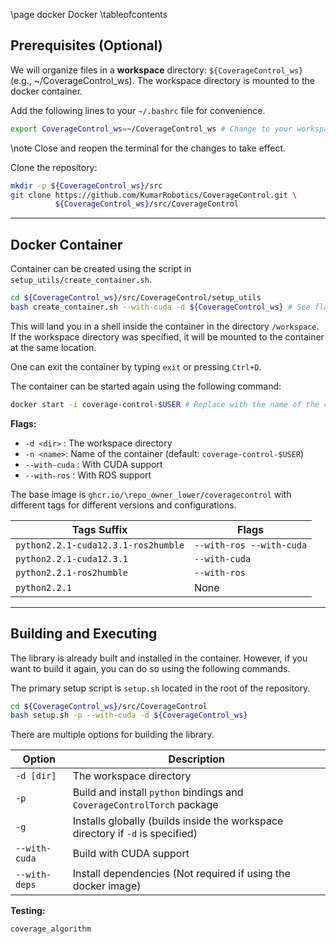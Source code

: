 \page docker Docker
\tableofcontents

## Prerequisites (Optional)
We will organize files in a **workspace** directory: `${CoverageControl_ws}` (e.g., ~/CoverageControl\_ws).
The workspace directory is mounted to the docker container.

Add the following lines to your `~/.bashrc` file for convenience.
```bash
export CoverageControl_ws=~/CoverageControl_ws # Change to your workspace directory
```
\note Close and reopen the terminal for the changes to take effect.

Clone the repository:
```bash
mkdir -p ${CoverageControl_ws}/src
git clone https://github.com/KumarRobotics/CoverageControl.git \
          ${CoverageControl_ws}/src/CoverageControl
```

--------

## Docker Container
Container can be created using the script in `setup_utils/create_container.sh`.
```bash
cd ${CoverageControl_ws}/src/CoverageControl/setup_utils
bash create_container.sh --with-cuda -d ${CoverageControl_ws} # See flags below
```

This will land you in a shell inside the container in the directory `/workspace`.
If the workspace directory was specified, it will be mounted to the container at the same location.

One can exit the container by typing `exit` or pressing `Ctrl+D`.

The container can be started again using the following command:
```bash
docker start -i coverage-control-$USER # Replace with the name of the container
```


**Flags:**
- `-d <dir>` : The workspace directory
- `-n <name>`: Name of the container (default: `coverage-control-$USER`)
- `--with-cuda` : With CUDA support
- `--with-ros` : With ROS support

The base image is `ghcr.io/\repo_owner_lower/coveragecontrol` with different tags for different versions and configurations.

|Tags Suffix | Flags|
|--- | ---|
|`python2.2.1-cuda12.3.1-ros2humble` | `--with-ros --with-cuda`|
|`python2.2.1-cuda12.3.1` | `--with-cuda`|
|`python2.2.1-ros2humble` | `--with-ros`|
|`python2.2.1` | None|

--------

## Building and Executing

The library is already built and installed in the container.
However, if you want to build it again, you can do so using the following commands.

The primary setup script is `setup.sh` located in the root of the repository.
```bash
cd ${CoverageControl_ws}/src/CoverageControl
bash setup.sh -p --with-cuda -d ${CoverageControl_ws}
```

There are multiple options for building the library.

Option | Description
--- | ---
`-d [dir]` | The workspace directory
`-p` | Build and install `python` bindings and `CoverageControlTorch` package
`-g` | Installs globally (builds inside the workspace directory if `-d` is specified)
`--with-cuda` | Build with CUDA support
`--with-deps` | Install dependencies (Not required if using the docker image)

**Testing:**
```bash
coverage_algorithm
```
